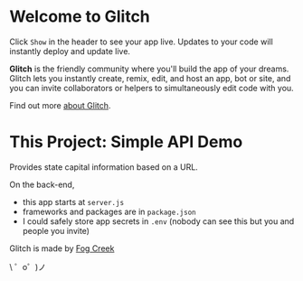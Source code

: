 Welcome to Glitch
=================

Click `Show` in the header to see your app live. Updates to your code will instantly deploy and update live.

**Glitch** is the friendly community where you'll build the app of your dreams. Glitch lets you instantly create, remix, edit, and host an app, bot or site, and you can invite collaborators or helpers to simultaneously edit code with you.

Find out more [about Glitch](https://glitch.com/about).

# This Project: Simple API Demo

Provides state capital information based on a URL.

On the back-end,
- this app starts at `server.js`
- frameworks and packages are in `package.json`
- I could safely store app secrets in `.env` (nobody can see this but you and people you invite)



Glitch is made by [Fog Creek](https://fogcreek.com/)

\ ゜o゜)ノ
